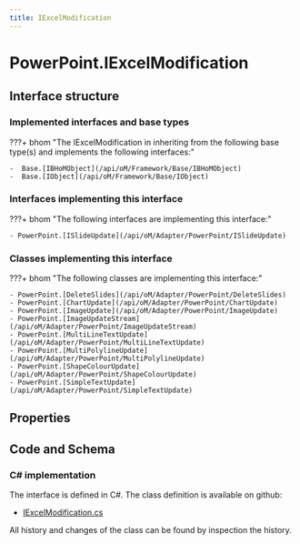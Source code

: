 ```yaml
---
title: IExcelModification
---
```


# PowerPoint.IExcelModification



## Interface structure

### Implemented interfaces and base types

???+ bhom "The IExcelModification in inheriting from the following base type(s) and implements the following interfaces:"

    -  Base.[IBHoMObject](/api/oM/Framework/Base/IBHoMObject)
    -  Base.[IObject](/api/oM/Framework/Base/IObject)


### Interfaces implementing this interface

???+ bhom "The following interfaces are implementing this interface:"

    - PowerPoint.[ISlideUpdate](/api/oM/Adapter/PowerPoint/ISlideUpdate)


### Classes implementing this interface

???+ bhom "The following classes are implementing this interface:"

    - PowerPoint.[DeleteSlides](/api/oM/Adapter/PowerPoint/DeleteSlides)
    - PowerPoint.[ChartUpdate](/api/oM/Adapter/PowerPoint/ChartUpdate)
    - PowerPoint.[ImageUpdate](/api/oM/Adapter/PowerPoint/ImageUpdate)
    - PowerPoint.[ImageUpdateStream](/api/oM/Adapter/PowerPoint/ImageUpdateStream)
    - PowerPoint.[MultiLineTextUpdate](/api/oM/Adapter/PowerPoint/MultiLineTextUpdate)
    - PowerPoint.[MultiPolylineUpdate](/api/oM/Adapter/PowerPoint/MultiPolylineUpdate)
    - PowerPoint.[ShapeColourUpdate](/api/oM/Adapter/PowerPoint/ShapeColourUpdate)
    - PowerPoint.[SimpleTextUpdate](/api/oM/Adapter/PowerPoint/SimpleTextUpdate)


## Properties

## Code and Schema

### C# implementation

The interface is defined in C#. The class definition is available on github:

- [IExcelModification.cs](https://github.com/BHoM/PowerPoint_Toolkit/blob/develop/PowerPoint_oM/IExcelModification.cs)

All history and changes of the class can be found by inspection the history.
